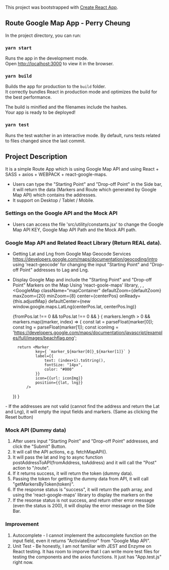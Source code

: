 This project was bootstrapped with [Create React App](https://github.com/facebook/create-react-app). 

## Route Google Map App - Perry Cheung

In the project directory, you can run:

### `yarn start`
Runs the app in the development mode.<br>
Open [http://localhost:3000](http://localhost:3000) to view it in the browser.

### `yarn build`
Builds the app for production to the `build` folder.<br>
It correctly bundles React in production mode and optimizes the build for the best performance.

The build is minified and the filenames include the hashes.<br>
Your app is ready to be deployed!

### `yarn test`
Runs the test watcher in an interactive mode.
By default, runs tests related to files changed since the last commit.

## Project Description
It is a simple Route App which is using Google Map API and using React + SASS + axios + WEBPACK + react-google-maps. 
- Users can type the "Starting Point" and "Drop-off Point" in the Side bar, it will return the data (Markers and Route which generated by Google Map API) which contains the addresses. 
- It support on Desktop / Tablet / Mobile.

### Settings on the Google API and the Mock API
- Users can access the file 'src/utility/constants.jsx' to change the Google Map API KEY, Google Map API Path and the Mock API path.

### Google Map API and Related React Library (Return REAL data).
- Getting Lat and Lng from Google Map Geocode Services
  https://developers.google.com/maps/documentation/geocoding/intro
  using 'react-geocode' for changing the input "Starting Point" and "Drop-off Point" addresses to Lag and Lng.
  
- Display Google Map and include the "Starting Point" and "Drop-off Point" Markers on the Map
  Using 'react-goole-maps' library, <GoogleMap>, <DirectionRenderer>, <Marker>
  <GoogleMap className="mapContainer" defaultZoom={defaultZoom}
      maxZoom={20} minZoom={8} center={centerPos}
      onReady={this.adjustMap} defaultCenter={new window.google.maps.LatLng(centerPos.lat, centerPos.lng)}
  >
    {fromPos.lat !== 0 && toPos.lat !== 0 && <DirectionRender
        fromPos={fromPos}
        toPos={toPos}
        errors={errors}
    />}
    { markers.length > 0 && markers.map((marker, index) => {
        const lat = parseFloat(marker[0]);
        const lng = parseFloat(marker[1]);
        const iconImg = 'https://developers.google.com/maps/documentation/javascript/examples/full/images/beachflag.png';

        return <Marker
                key={ `marker_${marker[0]}_${marker[1]}` }
                label={{
                    text: (index+1).toString(),
                    fontSize: "14px",
                    color: "#000"
                }}
                icon={{url: iconImg}}
                position={{lat, lng}}
            />
    }) }
</GoogleMap>
 - If the addresses are not valid (cannot find the address and return the Lat and Lng), it will empty the input fields and markers. (Same as clicking the Reset button)
  
### Mock API (Dummy data)
1. After users input "Starting Point" and "Drop-off Point" addresses, and click the "Submit" Button. 
2. It will call the API actions, e.g. fetchMapAPI().
4. It will pass the lat and lng to async function postAddressToAPI(fromAddress, toAddress) and it will call the "Post" action to "/route".
3. If it returns success, it will return the token (dummy data).
4. Passing the token for getting the dummy data from API, it will call "getMarkersByToken(token)".
5. If the response status is "success", it will return the path array, and using the 'react-google-maps' library to display the markers on the <Map />
6. If the resonse status is not success, and return other error message (even the status is 200), it will display the error message on the Side Bar.

### Improvement
1. Autocomplete - I cannot implement the autocomplete function on the input field, even it returns "ActiviateError" from "Google Map API".
2. Unit Test - Be honestly, I am not familiar with JEST and Enzyme on React testing. It has room to imporve that I can write more test files for testing the components and the axios functions. It just has "App.test.js" right now.
